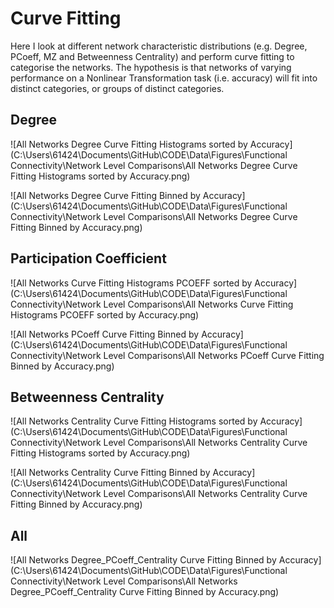 # Curve Fitting

Here I look at different network characteristic distributions (e.g. Degree, PCoeff, MZ and Betweenness Centrality) and perform curve fitting to categorise the networks. The hypothesis is that networks of varying performance on a Nonlinear Transformation task (i.e. accuracy) will fit into distinct categories, or groups of distinct categories. 

## Degree

![All Networks Degree Curve Fitting Histograms sorted by Accuracy](C:\Users\61424\Documents\GitHub\CODE\Data\Figures\Functional Connectivity\Network Level Comparisons\All Networks Degree Curve Fitting Histograms sorted by Accuracy.png)

![All Networks Degree Curve Fitting Binned by Accuracy](C:\Users\61424\Documents\GitHub\CODE\Data\Figures\Functional Connectivity\Network Level Comparisons\All Networks Degree Curve Fitting Binned by Accuracy.png)

<div style="page-break-after: always;"></div>

## Participation Coefficient

![All Networks Curve Fitting Histograms PCOEFF sorted by Accuracy](C:\Users\61424\Documents\GitHub\CODE\Data\Figures\Functional Connectivity\Network Level Comparisons\All Networks Curve Fitting Histograms PCOEFF sorted by Accuracy.png)

![All Networks PCoeff Curve Fitting Binned by Accuracy](C:\Users\61424\Documents\GitHub\CODE\Data\Figures\Functional Connectivity\Network Level Comparisons\All Networks PCoeff Curve Fitting Binned by Accuracy.png)

<div style="page-break-after: always;"></div>

## Betweenness Centrality

![All Networks Centrality Curve Fitting Histograms sorted by Accuracy](C:\Users\61424\Documents\GitHub\CODE\Data\Figures\Functional Connectivity\Network Level Comparisons\All Networks Centrality Curve Fitting Histograms sorted by Accuracy.png)

![All Networks Centrality Curve Fitting Binned by Accuracy](C:\Users\61424\Documents\GitHub\CODE\Data\Figures\Functional Connectivity\Network Level Comparisons\All Networks Centrality Curve Fitting Binned by Accuracy.png)



## All

![All Networks Degree_PCoeff_Centrality Curve Fitting Binned by Accuracy](C:\Users\61424\Documents\GitHub\CODE\Data\Figures\Functional Connectivity\Network Level Comparisons\All Networks Degree_PCoeff_Centrality Curve Fitting Binned by Accuracy.png)